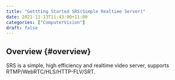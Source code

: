 ```yaml
---
title: "Gettting Started SRS(Simple Realtime Server)"
date: 2021-11-13T11:43:00+11:00
categories: ["ComputerVision"]
draft: false
---
```


## Overview {#overview}

SRS is a simple, high efficiency and realtime video server, supports RTMP/WebRTC/HLS/HTTP-FLV/SRT.
